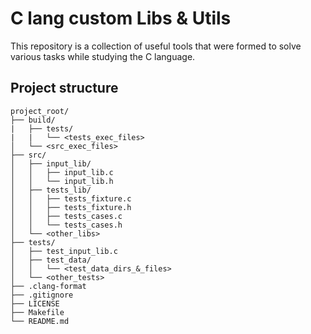 # C lang custom Libs & Utils

This repository is a collection of useful tools that were formed to solve various tasks while studying the C language.


## Project structure

```
project_root/
├── build/
|   ├── tests/
|   |   └── <tests_exec_files>
│   └── <src_exec_files>
├── src/
│   ├── input_lib/
│   │   ├── input_lib.c
│   │   └── input_lib.h
│   ├── tests_lib/
│   │   ├── tests_fixture.c
│   │   ├── tests_fixture.h
│   │   ├── tests_cases.c
│   │   └── tests_cases.h
│   └── <other_libs>
├── tests/
│   ├── test_input_lib.c
│   ├── test_data/
│   │   └── <test_data_dirs_&_files>
│   └── <other_tests>
├── .clang-format
├── .gitignore
├── LICENSE
├── Makefile
└── README.md
```
